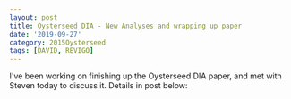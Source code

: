 ```yaml
---
layout: post
title: Oysterseed DIA - New Analyses and wrapping up paper
date: '2019-09-27'
category: 2015Oysterseed
tags: [DAVID, REVIGO]
---
```

I've been working on finishing up the Oysterseed DIA paper, and met with Steven today to discuss it. Details in post below: 
